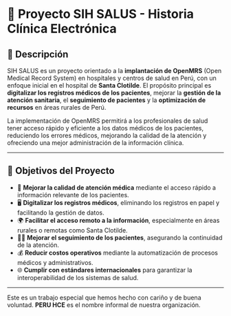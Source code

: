 # 🚀 Proyecto SIH SALUS - Historia Clínica Electrónica

## 📝 Descripción

SIH SALUS es un proyecto orientado a la **implantación de OpenMRS** (Open Medical Record System) en hospitales y centros de salud en Perú, con un enfoque inicial en el hospital de **Santa Clotilde**. El propósito principal es **digitalizar los registros médicos de los pacientes**, mejorar la **gestión de la atención sanitaria**, el **seguimiento de pacientes** y la **optimización de recursos** en áreas rurales de Perú.

La implementación de OpenMRS permitirá a los profesionales de salud tener acceso rápido y eficiente a los datos médicos de los pacientes, reduciendo los errores médicos, mejorando la calidad de la atención y ofreciendo una mejor administración de la información clínica.

---

## 🎯 Objetivos del Proyecto

- 🏥 **Mejorar la calidad de atención médica** mediante el acceso rápido a información relevante de los pacientes.
- 🖥️ **Digitalizar los registros médicos**, eliminando los registros en papel y facilitando la gestión de datos.
- 🌍 **Facilitar el acceso remoto a la información**, especialmente en áreas rurales o remotas como Santa Clotilde.
- 👩‍⚕️ **Mejorar el seguimiento de los pacientes**, asegurando la continuidad de la atención.
- 💰 **Reducir costos operativos** mediante la automatización de procesos médicos y administrativos.
- 🌐 **Cumplir con estándares internacionales** para garantizar la interoperabilidad de los sistemas de salud.

---

Este es un trabajo especial que hemos hecho con cariño y de buena voluntad. **PERU HCE** es el nombre informal de nuestra organización.
